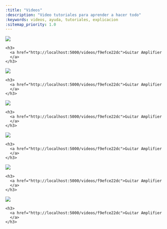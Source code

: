 ```yaml
---
:title: "Videos"
:description: "Video tutoriales para aprender a hacer todo"
:keywords: videos, ayuda, tutoriales, explicacion
:sitemap_priority: 1.0
---
```


<div class="clearfix grid-list grid-list-3 total-items-7">
  <div class="video item-1">
    <a href="http://localhost:5000/videos/f9efce22dc" class="video-image">
      <img src="https://source.unsplash.com/282x260/?product,tecnologia-audio-y-video" />
      <div class="cover"><big><i class="ion-android-search"></i></big></div>
    </a>

    <h3>
      <a href="http://localhost:5000/videos/f9efce22dc">Guitar Amplifier
      </a>
    </h3>
  </div>

  <div class="video item-2">
    <a href="http://localhost:5000/videos/f9efce22dc" class="video-image">
      <img src="https://source.unsplash.com/282x260/?product,tecnologia-audio-y-video" />
      <div class="cover"><big><i class="ion-android-search"></i></big></div>
    </a>

    <h3>
      <a href="http://localhost:5000/videos/f9efce22dc">Guitar Amplifier
      </a>
    </h3>
  </div>

  <div class="video item-3">
    <a href="http://localhost:5000/videos/f9efce22dc" class="video-image">
      <img src="https://source.unsplash.com/282x260/?product,tecnologia-audio-y-video" />
      <div class="cover"><big><i class="ion-android-search"></i></big></div>
    </a>

    <h3>
      <a href="http://localhost:5000/videos/f9efce22dc">Guitar Amplifier
      </a>
    </h3>
  </div>

  <div class="video item-4">
    <a href="http://localhost:5000/videos/f9efce22dc" class="video-image">
      <img src="https://source.unsplash.com/282x260/?product,tecnologia-audio-y-video" />
      <div class="cover"><big><i class="ion-android-search"></i></big></div>
    </a>

    <h3>
      <a href="http://localhost:5000/videos/f9efce22dc">Guitar Amplifier
      </a>
    </h3>
  </div>

  <div class="video item-5">
    <a href="http://localhost:5000/videos/f9efce22dc" class="video-image">
      <img src="https://source.unsplash.com/282x260/?product,tecnologia-audio-y-video" />
      <div class="cover"><big><i class="ion-android-search"></i></big></div>
    </a>

    <h3>
      <a href="http://localhost:5000/videos/f9efce22dc">Guitar Amplifier
      </a>
    </h3>
  </div>

  <div class="video item-6">
    <a href="http://localhost:5000/videos/f9efce22dc" class="video-image">
      <img src="https://source.unsplash.com/282x260/?product,tecnologia-audio-y-video" />
      <div class="cover"><big><i class="ion-android-search"></i></big></div>
    </a>

    <h3>
      <a href="http://localhost:5000/videos/f9efce22dc">Guitar Amplifier
      </a>
    </h3>
  </div>
</div>